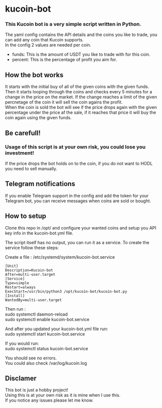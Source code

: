 # kucoin-bot
### This Kucoin bot is a very simple script written in Python.

The yaml config contains the API details and the coins you like to trade, you can add any coin that Kucoin supports.  
In the config 2 values are needed per coin.   
- funds: This is the amount of USDT you like to trade with for this coin.  
- percent: This is the percentage of profit you aim for.  

## How the bot works
It starts with the initial buy of all of the given coins with the given funds.   
Then it starts looping through the coins and checks every 5 minutes for a change in the price on the market. If the change reaches a limit of the given percnetage of the coin it will sell the coin agains the profit.   
When the coin is sold the bot will see if the price drops again with the given percentage under the price af the sale, if it reaches that price it will buy the coin again using the given funds.  

## Be carefull!
### Usage of this script is at your own risk, you could lose you investment!
If the price drops the bot holds on to the coin, if you do not want to HODL you need to sell manually. 

## Telegram notifications
If you enable Telegram support in the config and add the token for your Telegram bot, you can receive messages when coins are sold or bought.   

## How to setup
Clone this repo in /opt/ and configure your wanted coins and setup you API key info in the kucoin-bot.yml file.

The script itself has no output, you can run it as a service. To create the service follow these steps:

Create a file : /etc/systemd/system/kucoin-bot.service

```
[Unit]
Description=Kucoin-bot
After=multi-user.target
[Service]
Type=simple
Restart=always
ExecStart=/usr/bin/python3 /opt/kucoin-bot/kucoin-bot.py
[Install]
WantedBy=multi-user.target
```
 Then run :  
 sudo systemctl daemon-reload  
 sudo systemctl enable kucoin-bot.service  
   
 And after you updated your kucoin-bot.yml file run:  
 sudo systemctl start kucoin-bot.service  
  
 If you would run:  
 sudo systemctl status kucoin-bot.service  
  
 You should see no errors.  
 You could also check /var/log/kucoin.log   
  
## Disclamer
 This bot is just a hobby project!  
 Using this is at your own risk as it is mine when I use this.   
 If you notice any issues please let me know.   